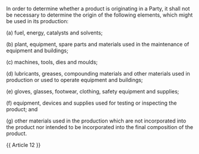 
In order to determine whether a product is originating in a Party, it shall not be necessary to determine the origin of the following elements, which might be used in its production: 

(a) fuel, energy, catalysts and solvents; 

(b) plant, equipment, spare parts and materials used in the maintenance of equipment and buildings; 

(c) machines, tools, dies and moulds; 

(d) lubricants, greases, compounding materials and other materials used in production or used to operate equipment and buildings; 

(e) gloves, glasses, footwear, clothing, safety equipment and supplies; 

(f) equipment, devices and supplies used for testing or inspecting the product; and 

(g) other materials used in the production which are not incorporated into the product nor intended to be incorporated into the final composition of the product. 

{{ Article 12 }}
